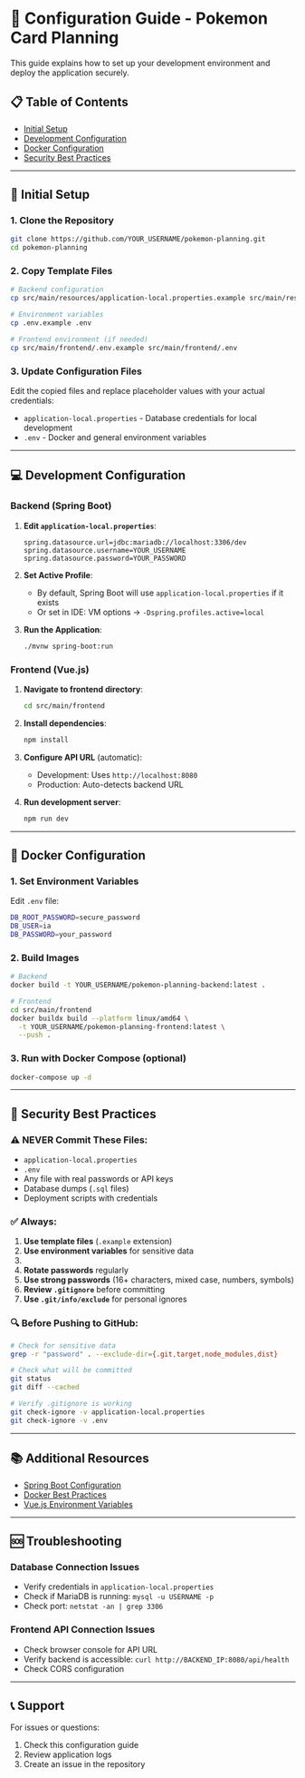 # 🔧 Configuration Guide - Pokemon Card Planning

This guide explains how to set up your development environment and deploy the application securely.

## 📋 Table of Contents

- [Initial Setup](#initial-setup)
- [Development Configuration](#development-configuration)
- [Docker Configuration](#docker-configuration)
- [Security Best Practices](#security-best-practices)

---

## 🚀 Initial Setup

### 1. Clone the Repository

```bash
git clone https://github.com/YOUR_USERNAME/pokemon-planning.git
cd pokemon-planning
```

### 2. Copy Template Files

```bash
# Backend configuration
cp src/main/resources/application-local.properties.example src/main/resources/application-local.properties

# Environment variables
cp .env.example .env

# Frontend environment (if needed)
cp src/main/frontend/.env.example src/main/frontend/.env

```

### 3. Update Configuration Files

Edit the copied files and replace placeholder values with your actual credentials:

- `application-local.properties` - Database credentials for local development
- `.env` - Docker and general environment variables

---

## 💻 Development Configuration

### Backend (Spring Boot)

1. **Edit `application-local.properties`**:
   ```properties
   spring.datasource.url=jdbc:mariadb://localhost:3306/dev
   spring.datasource.username=YOUR_USERNAME
   spring.datasource.password=YOUR_PASSWORD
   ```

2. **Set Active Profile**:
    - By default, Spring Boot will use `application-local.properties` if it exists
    - Or set in IDE: VM options → `-Dspring.profiles.active=local`

3. **Run the Application**:
   ```bash
   ./mvnw spring-boot:run
   ```

### Frontend (Vue.js)

1. **Navigate to frontend directory**:
   ```bash
   cd src/main/frontend
   ```

2. **Install dependencies**:
   ```bash
   npm install
   ```

3. **Configure API URL** (automatic):
    - Development: Uses `http://localhost:8080`
    - Production: Auto-detects backend URL

4. **Run development server**:
   ```bash
   npm run dev
   ```

---

## 🐳 Docker Configuration

### 1. Set Environment Variables

Edit `.env` file:
```bash
DB_ROOT_PASSWORD=secure_password
DB_USER=ia
DB_PASSWORD=your_password
```

### 2. Build Images

```bash
# Backend
docker build -t YOUR_USERNAME/pokemon-planning-backend:latest .

# Frontend
cd src/main/frontend
docker buildx build --platform linux/amd64 \
  -t YOUR_USERNAME/pokemon-planning-frontend:latest \
  --push .
```

### 3. Run with Docker Compose (optional)

```bash
docker-compose up -d
```

---

## 🔐 Security Best Practices

### ⚠️ NEVER Commit These Files:

- `application-local.properties`
- `.env`
- Any file with real passwords or API keys
- Database dumps (`.sql` files)
- Deployment scripts with credentials

### ✅ Always:

1. **Use template files** (`.example` extension)
2. **Use environment variables** for sensitive data
3. 
4. **Rotate passwords** regularly
5. **Use strong passwords** (16+ characters, mixed case, numbers, symbols)
6. **Review `.gitignore`** before committing
7. **Use `.git/info/exclude`** for personal ignores

### 🔍 Before Pushing to GitHub:

```bash
# Check for sensitive data
grep -r "password" . --exclude-dir={.git,target,node_modules,dist}

# Check what will be committed
git status
git diff --cached

# Verify .gitignore is working
git check-ignore -v application-local.properties
git check-ignore -v .env
```

---

## 📚 Additional Resources

- [Spring Boot Configuration](https://docs.spring.io/spring-boot/docs/current/reference/html/application-properties.html)
- [Docker Best Practices](https://docs.docker.com/develop/dev-best-practices/)
- [Vue.js Environment Variables](https://vitejs.dev/guide/env-and-mode.html)

---

## 🆘 Troubleshooting

### Database Connection Issues

- Verify credentials in `application-local.properties`
- Check if MariaDB is running: `mysql -u USERNAME -p`
- Check port: `netstat -an | grep 3306`

### Frontend API Connection Issues

- Check browser console for API URL
- Verify backend is accessible: `curl http://BACKEND_IP:8080/api/health`
- Check CORS configuration

---

## 📞 Support

For issues or questions:
1. Check this configuration guide
2. Review application logs
3. Create an issue in the repository